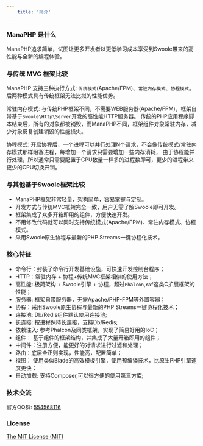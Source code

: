 ```yaml
---
    title: '简介'
---
```


### ManaPHP 是什么

ManaPHP追求简单，试图让更多开发者以更低学习成本享受到Swoole带来的高性能与全新的编程体验。

### 与传统 MVC 框架比较

ManaPHP 支持三种执行方式: `传统模式`(Apache/FPM)、`常驻内存模式`、`协程模式`。后两种模式具有传统框架无法比拟的性能优势。

常驻内存模式: 与传统PHP框架不同，不需要WEB服务器(Apache/FPM)，框架自带基于`Swoole\Http\Server`开发的高性能HTTP服务器。
传统的PHP应用程序脚本结束后，所有的对象都被销毁，而ManaPHP不同，框架组件对象常驻内存，减少对象反复创建销毁的性能损失。

协程模式: 开启协程后，一个进程可以并行处理N个请求，不会像传统模式/常驻内存模式那样阻塞进程，每增加一个请求只需要增加一些内存消耗，
由于协程能并行处理，所以通常只需要配置于CPU数量一样多的进程数即可，更少的进程带来更少的CPU切换开销。

### 与其他基于Swoole框架比较

* ManaPHP框架非常轻量，架构简单，容易掌握与定制。
* 开发方式与传统MVC框架完全一致，用户无需了解Swoole即可开发。
* 框架集成了众多开箱即用的组件，方便快速开发。
* 不用修改代码就可以同时支持传统模式(Apache/FPM)、常驻内存模式、协程模式。
* 采用Swoole原生协程与最新的PHP Streams一键协程化技术。

### 核心特征

* 命令行：封装了命令行开发基础设施，可快速开发控制台程序；
* HTTP：常驻内存 + 协程+传统MVC框架相似的使用方法；
* 高性能: 极简架构 + Swoole引擎 + 协程，超过`Phalcon`,`Yaf`这类C扩展框架的性能；
* 服务器: 框架自带服务器，无需Apache/PHP-FPM等外置容器；
* 协程：采用Swoole原生协程与最新的PHP Streams一键协程化技术；
* 连接池: Db/Redis组件默认使用连接池;
* 长连接: 按进程保持长连接，支持Db/Redis;
* 依赖注入: 参考Phalcon及同类框架，实现了简易好用的IoC；
* 组件： 基于组件的框架结构，并集成了大量开箱即用的组件；
* 中间件：注册方便，能更好的对请求进行过滤和处理；
* 路由：底层全正则实现，性能高，配置简单；
* 视图： 使用类似Blade的高效模板引擎，使用预编译技术，比原生PHP引擎速度更快；
* 自动加载: 支持Composer,可以很方便的使用第三方库;

### 技术交流

官方QQ群: [554568116](http://qm.qq.com/cgi-bin/qm/qr?k=xkXnkJZXsvgMyz4d8k_pKKJgPKJm8b-T&group_code=554568116)

### License

[The MIT License (MIT)](https://mit-license.org/)